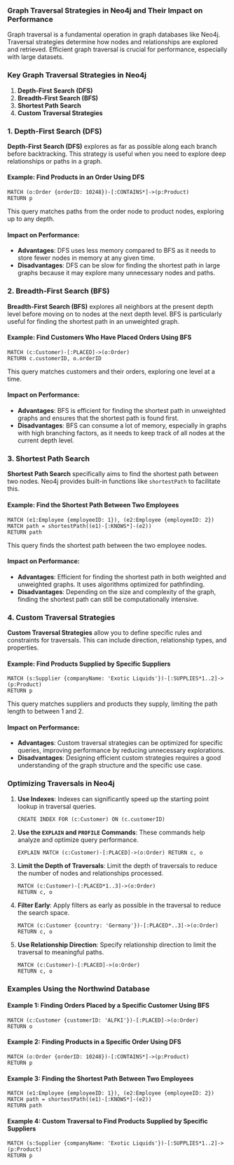### Graph Traversal Strategies in Neo4j and Their Impact on Performance

Graph traversal is a fundamental operation in graph databases like Neo4j. Traversal strategies determine how nodes and relationships are explored and retrieved. Efficient graph traversal is crucial for performance, especially with large datasets.

### Key Graph Traversal Strategies in Neo4j

1. **Depth-First Search (DFS)**
2. **Breadth-First Search (BFS)**
3. **Shortest Path Search**
4. **Custom Traversal Strategies**

### 1. Depth-First Search (DFS)

**Depth-First Search (DFS)** explores as far as possible along each branch before backtracking. This strategy is useful when you need to explore deep relationships or paths in a graph.

#### Example: Find Products in an Order Using DFS

```cypher
MATCH (o:Order {orderID: 10248})-[:CONTAINS*]->(p:Product)
RETURN p
```
This query matches paths from the order node to product nodes, exploring up to any depth.

#### Impact on Performance:
- **Advantages**: DFS uses less memory compared to BFS as it needs to store fewer nodes in memory at any given time.
- **Disadvantages**: DFS can be slow for finding the shortest path in large graphs because it may explore many unnecessary nodes and paths.

### 2. Breadth-First Search (BFS)

**Breadth-First Search (BFS)** explores all neighbors at the present depth level before moving on to nodes at the next depth level. BFS is particularly useful for finding the shortest path in an unweighted graph.

#### Example: Find Customers Who Have Placed Orders Using BFS

```cypher
MATCH (c:Customer)-[:PLACED]->(o:Order)
RETURN c.customerID, o.orderID
```
This query matches customers and their orders, exploring one level at a time.

#### Impact on Performance:
- **Advantages**: BFS is efficient for finding the shortest path in unweighted graphs and ensures that the shortest path is found first.
- **Disadvantages**: BFS can consume a lot of memory, especially in graphs with high branching factors, as it needs to keep track of all nodes at the current depth level.

### 3. Shortest Path Search

**Shortest Path Search** specifically aims to find the shortest path between two nodes. Neo4j provides built-in functions like `shortestPath` to facilitate this.

#### Example: Find the Shortest Path Between Two Employees

```cypher
MATCH (e1:Employee {employeeID: 1}), (e2:Employee {employeeID: 2})
MATCH path = shortestPath((e1)-[:KNOWS*]-(e2))
RETURN path
```
This query finds the shortest path between the two employee nodes.

#### Impact on Performance:
- **Advantages**: Efficient for finding the shortest path in both weighted and unweighted graphs. It uses algorithms optimized for pathfinding.
- **Disadvantages**: Depending on the size and complexity of the graph, finding the shortest path can still be computationally intensive.

### 4. Custom Traversal Strategies

**Custom Traversal Strategies** allow you to define specific rules and constraints for traversals. This can include direction, relationship types, and properties.

#### Example: Find Products Supplied by Specific Suppliers

```cypher
MATCH (s:Supplier {companyName: 'Exotic Liquids'})-[:SUPPLIES*1..2]->(p:Product)
RETURN p
```
This query matches suppliers and products they supply, limiting the path length to between 1 and 2.

#### Impact on Performance:
- **Advantages**: Custom traversal strategies can be optimized for specific queries, improving performance by reducing unnecessary explorations.
- **Disadvantages**: Designing efficient custom strategies requires a good understanding of the graph structure and the specific use case.

### Optimizing Traversals in Neo4j

1. **Use Indexes**: Indexes can significantly speed up the starting point lookup in traversal queries.
   ```cypher
   CREATE INDEX FOR (c:Customer) ON (c.customerID)
   ```

2. **Use the `EXPLAIN` and `PROFILE` Commands**: These commands help analyze and optimize query performance.
   ```cypher
   EXPLAIN MATCH (c:Customer)-[:PLACED]->(o:Order) RETURN c, o
   ```

3. **Limit the Depth of Traversals**: Limit the depth of traversals to reduce the number of nodes and relationships processed.
   ```cypher
   MATCH (c:Customer)-[:PLACED*1..3]->(o:Order)
   RETURN c, o
   ```

4. **Filter Early**: Apply filters as early as possible in the traversal to reduce the search space.
   ```cypher
   MATCH (c:Customer {country: 'Germany'})-[:PLACED*..3]->(o:Order)
   RETURN c, o
   ```

5. **Use Relationship Direction**: Specify relationship direction to limit the traversal to meaningful paths.
   ```cypher
   MATCH (c:Customer)-[:PLACED]->(o:Order)
   RETURN c, o
   ```

### Examples Using the Northwind Database

#### Example 1: Finding Orders Placed by a Specific Customer Using BFS

```cypher
MATCH (c:Customer {customerID: 'ALFKI'})-[:PLACED]->(o:Order)
RETURN o
```

#### Example 2: Finding Products in a Specific Order Using DFS

```cypher
MATCH (o:Order {orderID: 10248})-[:CONTAINS*]->(p:Product)
RETURN p
```

#### Example 3: Finding the Shortest Path Between Two Employees

```cypher
MATCH (e1:Employee {employeeID: 1}), (e2:Employee {employeeID: 2})
MATCH path = shortestPath((e1)-[:KNOWS*]-(e2))
RETURN path
```

#### Example 4: Custom Traversal to Find Products Supplied by Specific Suppliers

```cypher
MATCH (s:Supplier {companyName: 'Exotic Liquids'})-[:SUPPLIES*1..2]->(p:Product)
RETURN p
```

